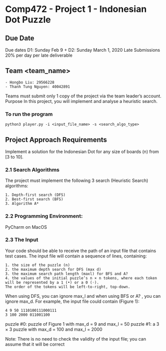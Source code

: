 # Comp472 - Project 1 - Indonesian Dot Puzzle
## Due Date
Due dates D1: Sunday Feb 9 + D2: Sunday March 1, 2020
Late Submissions 20% per day per late deliverable

## Team <team_name>
```
- Hongbo Liu: 29566228
- Thanh Tung Nguyen: 40042891
```
Teams must submit only 1 copy of the project via the team leader’s account.
Purpose In this project, you will implement and analyse a heuristic search.

### To run the program
```python3 player.py -i <input_file_name> -s <search_algo_type>```

## Project Approach Requirements
Implement a solution for the Indonesian Dot for any size of boards (n) from [3 to 10].

### 2.1 Search Algorithms
The project must implement the following 3 search (Heuristic Search) algorithms:


```
1. Depth-first search (DFS)
2. Best-first search (BFS)
3. Algorithm A*
```

### 2.2 Programming Environment:
PyCharm on MacOS

### 2.3 The Input

Your code should be able to receive the path of an input file that contains test cases. The input file will contain
a sequence of lines, containing:

```
1. the size of the puzzle (n)
2. the maximum depth search for DFS (max d)
3. the maximum search path length (maxl) for BFS and A?
4. the values of the initial puzzle’s n × n tokens, where each token will be represented by a 1 (•) or a 0 (◦).
The order of the tokens will be left-to-right, top-down.
```
When using DFS, you can ignore max_l and when using BFS or A?
, you can ignore max_d.
For example, the input file could contain (Figure 1):

```
4 9 50 1110100111000111
3 100 2000 011001100
```

puzzle #0: puzzle of Figure 1 with max_d = 9 and max_l = 50
puzzle #1: a 3 × 3 puzzle with max_d = 100 and max_l = 2000


Note: There is no need to check the validity of the input file; you can assume that it will be correct